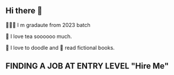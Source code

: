 ## Hi there 👋

👩🏻‍🎓 I m gradaute from 2023 batch 

🍵 I love tea soooooo much.

🎨 I love to doodle and 📖 read fictional books.

## FINDING A JOB AT ENTRY LEVEL "Hire Me"
